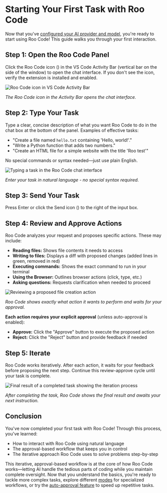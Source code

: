 # Starting Your First Task with Roo Code

Now that you've [configured your AI provider and model](connecting-api-provider.md), you're ready to start using Roo Code! This guide walks you through your first interaction.

## Step 1: Open the Roo Code Panel

Click the Roo Code icon () in the VS Code Activity Bar (vertical bar on the side of the window) to open the chat interface. If you don't see the icon, verify the extension is installed and enabled.

![Roo Code icon in VS Code Activity Bar](https://docs.roocode.com/img/your-first-task/your-first-task.png)

_The Roo Code icon in the Activity Bar opens the chat interface._

## Step 2: Type Your Task

Type a clear, concise description of what you want Roo Code to do in the chat box at the bottom of the panel. Examples of effective tasks:

*   "Create a file named `hello.txt` containing 'Hello, world!'."
*   "Write a Python function that adds two numbers."
*   "Create an HTML file for a simple website with the title 'Roo test'"

No special commands or syntax needed—just use plain English.

![Typing a task in the Roo Code chat interface](https://docs.roocode.com/img/your-first-task/your-first-task-6.png)

_Enter your task in natural language - no special syntax required._

## Step 3: Send Your Task

Press Enter or click the Send icon () to the right of the input box.

## Step 4: Review and Approve Actions

Roo Code analyzes your request and proposes specific actions. These may include:

*   **Reading files:** Shows file contents it needs to access
*   **Writing to files:** Displays a diff with proposed changes (added lines in green, removed in red)
*   **Executing commands:** Shows the exact command to run in your terminal
*   **Using the Browser:** Outlines browser actions (click, type, etc.)
*   **Asking questions:** Requests clarification when needed to proceed

![Reviewing a proposed file creation action](https://docs.roocode.com/img/your-first-task/your-first-task-7.png)

_Roo Code shows exactly what action it wants to perform and waits for your approval._

**Each action requires your explicit approval** (unless auto-approval is enabled):

*   **Approve:** Click the "Approve" button to execute the proposed action
*   **Reject:** Click the "Reject" button and provide feedback if needed

## Step 5: Iterate

Roo Code works iteratively. After each action, it waits for your feedback before proposing the next step. Continue this review-approve cycle until your task is complete.

![Final result of a completed task showing the iteration process](https://docs.roocode.com/img/your-first-task/your-first-task-8.png)

_After completing the task, Roo Code shows the final result and awaits your next instruction._

## Conclusion

You've now completed your first task with Roo Code! Through this process, you've learned:

*   How to interact with Roo Code using natural language
*   The approval-based workflow that keeps you in control
*   The iterative approach Roo Code uses to solve problems step-by-step

This iterative, approval-based workflow is at the core of how Roo Code works—letting AI handle the tedious parts of coding while you maintain complete oversight. Now that you understand the basics, you're ready to tackle more complex tasks, explore different [modes](../basic-usage/using-modes.md) for specialized workflows, or try the [auto-approval feature](../features/auto-approving-actions.md) to speed up repetitive tasks.